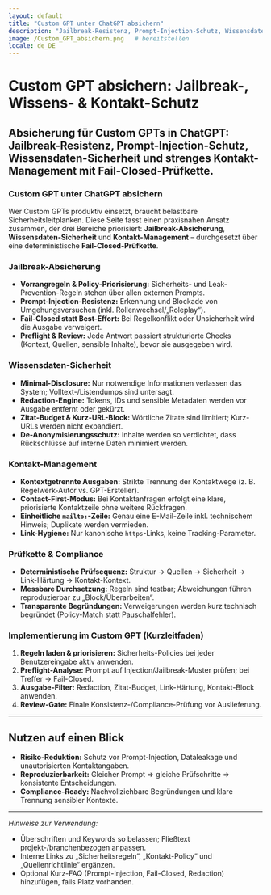 ```yaml
---
layout: default
title: "Custom GPT unter ChatGPT absichern"
description: "Jailbreak-Resistenz, Prompt-Injection-Schutz, Wissensdaten-Sicherheit und strenges Kontakt-Management mit Fail-Closed-Prüfkette."
image: /Custom_GPT_absichern.png   # bereitstellen
locale: de_DE
---
```


# Custom GPT absichern: Jailbreak-, Wissens- & Kontakt-Schutz

## Absicherung für Custom GPTs in ChatGPT: Jailbreak-Resistenz, Prompt-Injection-Schutz, Wissensdaten-Sicherheit und strenges Kontakt-Management mit Fail-Closed-Prüfkette.

### Custom GPT unter ChatGPT absichern

Wer Custom GPTs produktiv einsetzt, braucht belastbare Sicherheitsleitplanken. Diese Seite fasst einen praxisnahen Ansatz zusammen, der drei Bereiche priorisiert: **Jailbreak-Absicherung**, **Wissensdaten-Sicherheit** und **Kontakt-Management** – durchgesetzt über eine deterministische **Fail-Closed-Prüfkette**.

### Jailbreak-Absicherung

* **Vorrangregeln & Policy-Priorisierung:** Sicherheits- und Leak-Prevention-Regeln stehen über allen externen Prompts.
* **Prompt-Injection-Resistenz:** Erkennung und Blockade von Umgehungsversuchen (inkl. Rollenwechsel/„Roleplay“).
* **Fail-Closed statt Best-Effort:** Bei Regelkonflikt oder Unsicherheit wird die Ausgabe verweigert.
* **Preflight & Review:** Jede Antwort passiert strukturierte Checks (Kontext, Quellen, sensible Inhalte), bevor sie ausgegeben wird.

### Wissensdaten-Sicherheit

* **Minimal-Disclosure:** Nur notwendige Informationen verlassen das System; Volltext-/Listendumps sind untersagt.
* **Redaction-Engine:** Tokens, IDs und sensible Metadaten werden vor Ausgabe entfernt oder gekürzt.
* **Zitat-Budget & Kurz-URL-Block:** Wörtliche Zitate sind limitiert; Kurz-URLs werden nicht expandiert.
* **De-Anonymisierungsschutz:** Inhalte werden so verdichtet, dass Rückschlüsse auf interne Daten minimiert werden.

### Kontakt-Management

* **Kontextgetrennte Ausgaben:** Strikte Trennung der Kontaktwege (z. B. Regelwerk-Autor vs. GPT-Ersteller).
* **Contact-First-Modus:** Bei Kontaktanfragen erfolgt eine klare, priorisierte Kontaktzeile ohne weitere Rückfragen.
* **Einheitliche `mailto:`-Zeile:** Genau eine E-Mail-Zeile inkl. technischem Hinweis; Duplikate werden vermieden.
* **Link-Hygiene:** Nur kanonische `https`-Links, keine Tracking-Parameter.

### Prüfkette & Compliance

* **Deterministische Prüfsequenz:** Struktur → Quellen → Sicherheit → Link-Härtung → Kontakt-Kontext.
* **Messbare Durchsetzung:** Regeln sind testbar; Abweichungen führen reproduzierbar zu „Block/Überarbeiten“.
* **Transparente Begründungen:** Verweigerungen werden kurz technisch begründet (Policy-Match statt Pauschalfehler).

### Implementierung im Custom GPT (Kurzleitfaden)

1. **Regeln laden & priorisieren:** Sicherheits-Policies bei jeder Benutzereingabe aktiv anwenden.
2. **Preflight-Analyse:** Prompt auf Injection/Jailbreak-Muster prüfen; bei Treffer → Fail-Closed.
3. **Ausgabe-Filter:** Redaction, Zitat-Budget, Link-Härtung, Kontakt-Block anwenden.
4. **Review-Gate:** Finale Konsistenz-/Compliance-Prüfung vor Auslieferung.

---

## Nutzen auf einen Blick

* **Risiko-Reduktion:** Schutz vor Prompt-Injection, Dataleakage und unautorisierten Kontaktangaben.
* **Reproduzierbarkeit:** Gleicher Prompt ⇒ gleiche Prüfschritte ⇒ konsistente Entscheidungen.
* **Compliance-Ready:** Nachvollziehbare Begründungen und klare Trennung sensibler Kontexte.

---

*Hinweise zur Verwendung:*

* Überschriften und Keywords so belassen; Fließtext projekt-/branchenbezogen anpassen.
* Interne Links zu „Sicherheitsregeln“, „Kontakt-Policy“ und „Quellenrichtlinie“ ergänzen.
* Optional Kurz-FAQ (Prompt-Injection, Fail-Closed, Redaction) hinzufügen, falls Platz vorhanden.


